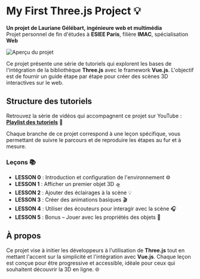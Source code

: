 # My First Three.js Project 💡

**Un projet de Lauriane Gélébart, ingénieure web et multimédia**  
Projet personnel de fin d'études à **ESIEE Paris**, filière **IMAC**, spécialisation **Web**

![Aperçu du projet](https://github.com/user-attachments/assets/bbaceeb7-420e-4f62-9c14-1a9a3e228563)

Ce projet présente une série de tutoriels qui explorent les bases de l'intégration de la bibliothèque **Three.js** avec le framework **Vue.js**. L'objectif est de fournir un guide étape par étape pour créer des scènes 3D interactives sur le web.

## Structure des tutoriels

Retrouvez la série de vidéos qui accompagnent ce projet sur YouTube : [**Playlist des tutoriels**](#lien-playlist) 🎥

Chaque branche de ce projet correspond à une leçon spécifique, vous permettant de suivre le parcours et de reproduire les étapes au fur et à mesure.

### Leçons 📚

- **LESSON 0** : Introduction et configuration de l'environnement ⚙️
- **LESSON 1** : Afficher un premier objet 3D 🛸
- **LESSON 2** : Ajouter des éclairages à la scène 💡
- **LESSON 3** : Créer des animations basiques 🎬
- **LESSON 4** : Utiliser des écouteurs pour interagir avec la scène 🎧
- **LESSON 5** : Bonus – Jouer avec les propriétés des objets 🔧

## À propos

Ce projet vise à initier les développeurs à l'utilisation de **Three.js** tout en mettant l'accent sur la simplicité et l'intégration avec **Vue.js**. Chaque leçon est conçue pour être progressive et accessible, idéale pour ceux qui souhaitent découvrir la 3D en ligne. 🌐
